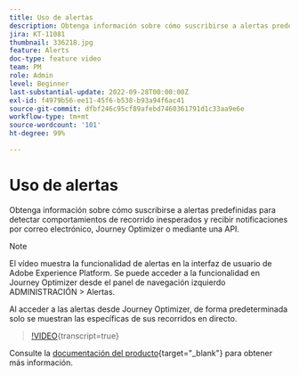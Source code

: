 ```yaml
---
title: Uso de alertas
description: Obtenga información sobre cómo suscribirse a alertas predefinidas para detectar comportamientos de recorrido inesperados y recibir notificaciones por correo electrónico, Journey Optimizer o mediante una API.
jira: KT-11081
thumbnail: 336218.jpg
feature: Alerts
doc-type: feature video
team: PM
role: Admin
level: Beginner
last-substantial-update: 2022-09-28T00:00:00Z
exl-id: f4979b56-ee11-45f6-b538-b93a94f6ac41
source-git-commit: dfbf246c95cf89afebd7460361791d1c33aa9e6e
workflow-type: tm+mt
source-wordcount: '101'
ht-degree: 99%

---
```


# Uso de alertas

Obtenga información sobre cómo suscribirse a alertas predefinidas para detectar comportamientos de recorrido inesperados y recibir notificaciones por correo electrónico, Journey Optimizer o mediante una API.

>[!NOTE]
>
>El vídeo muestra la funcionalidad de alertas en la interfaz de usuario de Adobe Experience Platform. Se puede acceder a la funcionalidad en Journey Optimizer desde el panel de navegación izquierdo ADMINISTRACIÓN > Alertas.
>
>
>Al acceder a las alertas desde Journey Optimizer, de forma predeterminada solo se muestran las específicas de sus recorridos en directo.

>[!VIDEO](https://video.tv.adobe.com/v/336218?quality=12&learn=on){transcript=true}

Consulte la [documentación del producto](https://experienceleague.adobe.com/en/docs/journey-optimizer/using/test/alerts){target="_blank"} para obtener más información.
